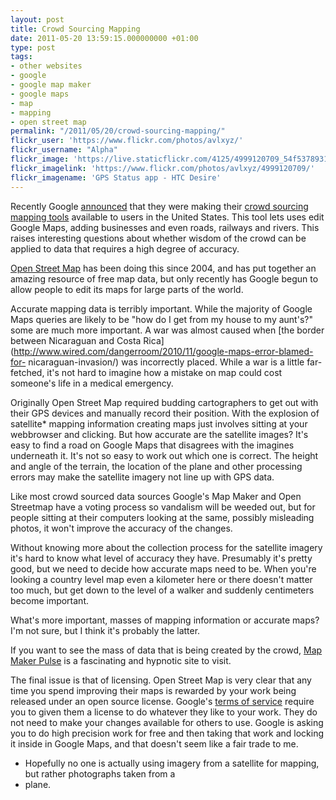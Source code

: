 ```yaml
---
layout: post
title: Crowd Sourcing Mapping
date: 2011-05-20 13:59:15.000000000 +01:00
type: post
tags:
- other websites
- google
- google map maker
- google maps
- map
- mapping
- open street map
permalink: "/2011/05/20/crowd-sourcing-mapping/"
flickr_user: 'https://www.flickr.com/photos/avlxyz/'
flickr_username: "Alpha"
flickr_image: 'https://live.staticflickr.com/4125/4999120709_54f5378931_w.jpg'
flickr_imagelink: 'https://www.flickr.com/photos/avlxyz/4999120709/'
flickr_imagename: 'GPS Status app - HTC Desire'
---
```

Recently Google
[announced](http://googleblog.blogspot.com/2011/04/add-your-local-knowledge-to-map-with.html) that
they were making their [crowd sourcing mapping tools](http://www.google.com/mapmaker) available to
users in the United States. This tool lets uses edit Google Maps, adding businesses and even roads, railways
and rivers. This raises interesting questions about whether wisdom of the crowd can be applied to data that
requires a high degree of accuracy.

[Open Street Map](https://www.openstreetmap.org) has been doing this since 2004, and has put
together an amazing resource of free map data, but only recently has Google begun to allow people to edit its
maps for large parts of the world.

Accurate mapping data is terribly important. While the majority of Google Maps queries are likely to be "how
do I get from my house to my aunt's?" some are much more important. A war was almost caused when
[the border
between Nicaraguan and Costa Rica](http://www.wired.com/dangerroom/2010/11/google-maps-error-blamed-for-
nicaraguan-invasion/) was incorrectly placed. While a war is a little far-fetched, it's not
hard to imagine how a mistake on map could cost someone's life in a medical emergency.

Originally Open Street Map required budding cartographers to get out with their GPS devices and manually
record their position. With the explosion of satellite* mapping information creating maps just involves
sitting at your webbrowser and clicking. But how accurate are the satellite images? It's easy to find a road
on Google Maps that disagrees with the imagines underneath it. It's not so easy to work out which one is
correct. The height and angle of the terrain, the location of the plane and other processing errors may make
the satellite imagery not line up with GPS data.

Like most crowd sourced data sources Google's Map Maker and Open Streetmap have a voting process so vandalism
will be weeded out, but for people sitting at their computers looking at the same, possibly misleading photos,
it won't improve the accuracy of the changes.

Without knowing more about the collection process for the satellite imagery it's hard to know what level of
accuracy they have. Presumably it's pretty good, but we need to decide how accurate maps need to be. When
you're looking a country level map even a kilometer here or there doesn't matter too much, but get down to the
level of a walker and suddenly centimeters become important.

What's more important, masses of mapping information or accurate maps? I'm not sure, but I think it's probably
the latter.

If you want to see the mass of data that is being created by the crowd,
[Map Maker Pulse](http://www.google.com/mapmaker/pulse) is a fascinating and hypnotic site to visit.

The final issue is that of licensing. Open Street Map is very clear that any time you spend improving their
maps is rewarded by your work being released under an open source license. Google's
[terms of service](http://www.google.com/mapmaker/mapfiles/s/terms_mapmaker.html) require you to given
them a license to do whatever they like to your work. They do not need to make your changes available for
others to use. Google is asking you to do high precision work for free and then taking that work and locking
it inside in Google Maps, and that doesn't seem like a fair trade to me.

* Hopefully no one is actually using imagery from a satellite for mapping, but rather photographs taken from a
* plane.
